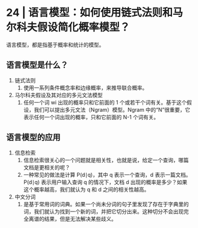 # 24 | 语言模型：如何使用链式法则和马尔科夫假设简化概率模型？

语言模型，都是指基于概率和统计的模型。

## 语言模型是什么？

1. 链式法则
   1. 使用一系列条件概念率和边缘概率，来推导联合概率。
2. 马尔科夫假设及其对应的多元文法模型
   1. 任何一个词 wi​ 出现的概率只和它前面的 1 个或若干个词有关。基于这个假设，我们可以提出多元文法（Ngram）模型。Ngram 中的“N”很重要，它表示任何一个词出现的概率，只和它前面的 N-1 个词有关。

## 语言模型的应用

1. 信息检索
   1. 信息检索很关心的一个问题就是相关性，也就是说，给定一个查询，哪篇文档是更相关的呢？
   2. 一种常见的做法是计算 P(d∣q)，其中 q 表示一个查询，d 表示一篇文档。P(d∣q) 表示用户输入查询 q 的情况下，文档 d 出现的概率是多少？如果这个概率越高，我们就认为 q 和 d 之间的相关性越高。
2. 中文分词
   1. 是基于常用词的词典。如果一个尚未分词的句子里发现了存在于字典里的词，我们就认为找到一个新的词，并把它切分出来。这种切分不会出现完全离谱的结果，但是无法解决某些歧义。